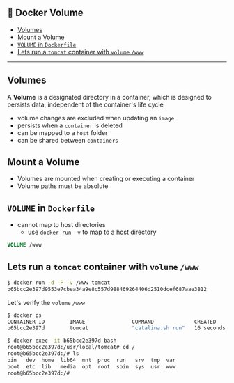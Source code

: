🐳 Docker Volume
---

<!-- START doctoc generated TOC please keep comment here to allow auto update -->
<!-- DON'T EDIT THIS SECTION, INSTEAD RE-RUN doctoc TO UPDATE -->


- [Volumes](#volumes)
- [Mount a Volume](#mount-a-volume)
- [`VOLUME` in `Dockerfile`](#volume-in-dockerfile)
- [Lets run a `tomcat` container with `volume` `/www`](#lets-run-a-tomcat-container-with-volume-www)

<!-- END doctoc generated TOC please keep comment here to allow auto update -->

---

## Volumes

A **Volume** is a designated directory in a container, which is designed to persists data, independent of the container's life cycle

- volume changes are excluded when updating an `image`
- persists when a `container` is deleted
- can be mapped to a `host` folder
- can be shared between `containers`

## Mount a Volume

- Volumes are mounted when creating or executing a container
- Volume paths must be absolute

## `VOLUME` in `Dockerfile`

- cannot map to host directories
  -  use `docker run -v` to map to a host directory
```Dockerfile
VOLUME /www
```

## Lets run a `tomcat` container with `volume` `/www`

```sh
$ docker run -d -P -v /www tomcat
b65bcc2e397d9553e7cbea34a9e8c557d988469264406d2510dcef687aae3812
```

Let's verify the `volume` `/www`
```sh
$ docker ps
CONTAINER ID        IMAGE               COMMAND             CREATED             STATUS              PORTS                     NAMES
b65bcc2e397d        tomcat              "catalina.sh run"   16 seconds ago      Up 15 seconds       0.0.0.0:32768->8080/tcp   compassionate_morse

$ docker exec -it b65bcc2e397d bash
root@b65bcc2e397d:/usr/local/tomcat# cd /
root@b65bcc2e397d:/# ls
bin   dev  home  lib64	mnt  proc  run	 srv  tmp  var
boot  etc  lib	 media	opt  root  sbin  sys  usr  www
root@b65bcc2e397d:/#
```
